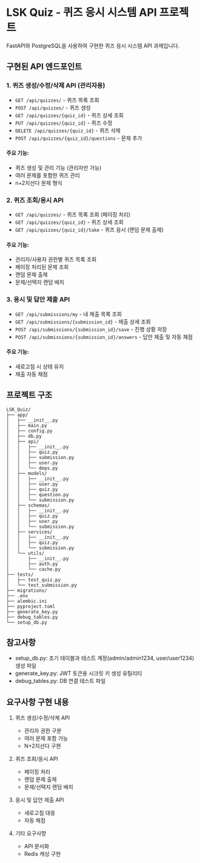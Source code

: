 # LSK Quiz - 퀴즈 응시 시스템 API 프로젝트
FastAPI와 PostgreSQL을 사용하여 구현한 퀴즈 응시 시스템 API 과제입니다.

## 구현된 API 엔드포인트

### 1. 퀴즈 생성/수정/삭제 API (관리자용)

- `GET /api/quizzes/` - 퀴즈 목록 조회
- `POST /api/quizzes/` - 퀴즈 생성
- `GET /api/quizzes/{quiz_id}` - 퀴즈 상세 조회
- `PUT /api/quizzes/{quiz_id}` - 퀴즈 수정
- `DELETE /api/quizzes/{quiz_id}` - 퀴즈 삭제
- `POST /api/quizzes/{quiz_id}/questions` - 문제 추가

#### 주요 기능:
- 퀴즈 생성 및 관리 기능 (관리자만 가능)
- 여러 문제를 포함한 퀴즈 관리
- n+2지선다 문제 형식

### 2. 퀴즈 조회/응시 API

- `GET /api/quizzes/` - 퀴즈 목록 조회 (페이징 처리)
- `GET /api/quizzes/{quiz_id}` - 퀴즈 상세 조회
- `GET /api/quizzes/{quiz_id}/take` - 퀴즈 응시 (랜덤 문제 출제)

#### 주요 기능:
- 관리자/사용자 권한별 퀴즈 목록 조회
- 페이징 처리된 문제 조회
- 랜덤 문제 출제
- 문제/선택지 랜덤 배치

### 3. 응시 및 답안 제출 API

- `GET /api/submissions/my` - 내 제출 목록 조회
- `GET /api/submissions/{submission_id}` - 제출 상세 조회
- `POST /api/submissions/{submission_id}/save` - 진행 상황 저장
- `POST /api/submissions/{submission_id}/answers` - 답안 제출 및 자동 채점

#### 주요 기능:
- 새로고침 시 상태 유지
- 제출 자동 채점

## 프로젝트 구조

```
LSK_Quiz/
├── app/
│   ├── __init__.py
│   ├── main.py
│   ├── config.py
│   ├── db.py
│   ├── api/
│   │   ├── __init__.py
│   │   ├── quiz.py
│   │   ├── submission.py
│   │   ├── user.py
│   │   └── deps.py
│   ├── models/
│   │   ├── __init__.py
│   │   ├── user.py
│   │   ├── quiz.py
│   │   ├── question.py
│   │   └── submission.py
│   ├── schemas/
│   │   ├── __init__.py
│   │   ├── quiz.py
│   │   ├── user.py
│   │   └── submission.py
│   ├── services/
│   │   ├── __init__.py
│   │   ├── quiz.py
│   │   └── submission.py
│   └── utils/
│       ├── __init__.py
│       ├── auth.py
│       └── cache.py
├── tests/
│   ├── test_quiz.py
│   └── test_submission.py
├── migrations/
├── .env
├── alembic.ini
├── pyproject.toml
├── generate_key.py
├── debug_tables.py
└── setup_db.py
```

## 참고사항
- setup_db.py: 초기 테이블과 테스트 계정(admin/admin1234, user/user1234) 생성 파일 
- generate_key.py: JWT 토큰용 시크릿 키 생성 유틸리티
- debug_tables.py: DB 연결 테스트 파일 

## 요구사항 구현 내용

1. 퀴즈 생성/수정/삭제 API
    - 관리자 권한 구분
    - 여러 문제 포함 가능
    - N+2지선다 구현

2. 퀴즈 조회/응시 API
    - 페이징 처리
    - 랜덤 문제 출제
    - 문제/선택지 랜덤 배치

3. 응시 및 답안 제출 API
    - 새로고침 대응
    - 자동 채점

4. 기타 요구사항
    - API 문서화
    - Redis 캐싱 구현